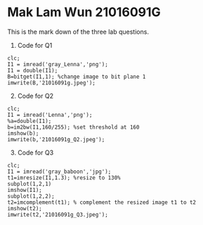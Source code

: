 # Mak Lam Wun 21016091G

This is the mark down of the three lab questions. 
1. Code for Q1
```
clc;
I1 = imread('gray_Lenna','png');
I1 = double(I1);
B=bitget(I1,1); %change image to bit plane 1
imwrite(B,'21016091g.jpeg');
```

2. Code for Q2
```
clc;
I1 = imread('Lenna','png');
%a=double(I1);
b=im2bw(I1,160/255); %set threshold at 160
imshow(b);
imwrite(b,'21016091g_Q2.jpeg');
```
3. Code for Q3
```
clc;
I1 = imread('gray_baboon','jpg');
t1=imresize(I1,1.3); %resize to 130%
subplot(1,2,1)
imshow(I1);
subplot(1,2,2);
t2=imcomplement(t1); % complement the resized image t1 to t2
imshow(t2);
imwrite(t2,'21016091g_Q3.jpeg');
```

